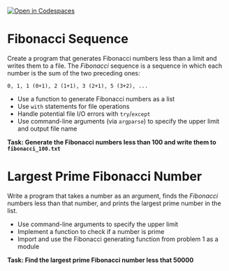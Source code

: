 [![Open in Codespaces](https://classroom.github.com/assets/launch-codespace-2972f46106e565e64193e422d61a12cf1da4916b45550586e14ef0a7c637dd04.svg)](https://classroom.github.com/open-in-codespaces?assignment_repo_id=16334051)
# Fibonacci Sequence

Create a program that generates Fibonacci numbers less than a limit and writes them to a file. The _Fibonacci_ sequence is a sequence in which each number is the sum of the two preceding ones: 

```
0, 1, 1 (0+1), 2 (1+1), 3 (2+1), 5 (3+2), ...
```

- Use a function to generate Fibonacci numbers as a list
- Use `with` statements for file operations
- Handle potential file I/O errors with `try`/`except`
- Use command-line arguments (via `argparse`) to specify the upper limit and output file name
 
**Task: Generate the Fibonacci numbers less than 100 and write them to `fibonacci_100.txt`**

# Largest Prime Fibonacci Number

Write a program that takes a number as an argument, finds the *Fibonacci* numbers less than that number, and prints the largest prime number in the list. 

- Use command-line arguments to specify the upper limit 
- Implement a function to check if a number is prime
- Import and use the Fibonacci generating function from problem 1 as a module
 
**Task: Find the largest prime Fibonacci number less that 50000**
